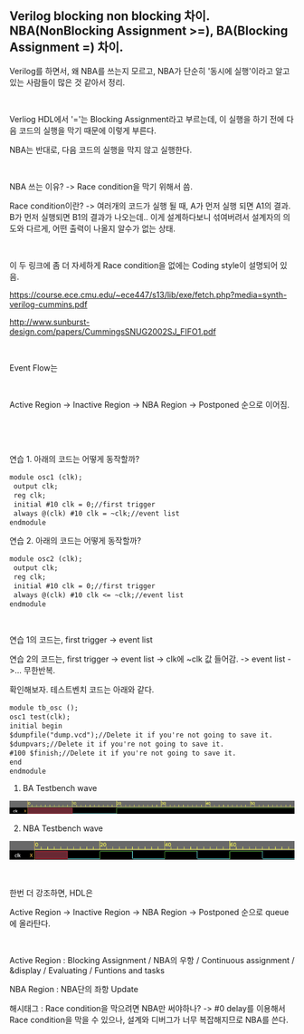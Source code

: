## Verilog blocking non blocking 차이. NBA(NonBlocking Assignment >=), BA(Blocking Assignment =) 차이.

Verilog를 하면서, 왜 NBA를 쓰는지 모르고, NBA가 단순히 '동시에 실행'이라고 알고 있는 사람들이 많은 것 같아서 정리.

​

Verliog HDL에서 '='는 Blocking Assignment라고 부르는데, 이 실행을 하기 전에 다음 코드의 실행을 막기 때문에 이렇게 부른다.

NBA는 반대로, 다음 코드의 실행을 막지 않고 실행한다.

​

NBA 쓰는 이유? -> Race condition을 막기 위해서 씀.

Race condition이란? -> 여러개의 코드가 실행 될 때, A가 먼저 실행 되면  A1의 결과. B가 먼저 실행되면 B1의 결과가 나오는데.. 이게 설계하다보니 섞여버려서 설계자의 의도와 다르게, 어떤 출력이 나올지 알수가 없는 상태.

​

이 두 링크에 좀 더 자세하게 Race condition을 없에는 Coding style이 설명되어 있음.

https://course.ece.cmu.edu/~ece447/s13/lib/exe/fetch.php?media=synth-verilog-cummins.pdf

http://www.sunburst-design.com/papers/CummingsSNUG2002SJ_FIFO1.pdf

​

Event Flow는

​

Active Region -> Inactive Region -> NBA Region -> Postponed 순으로 이어짐.

​

​

연습 1. 아래의 코드는 어떻게 동작할까?

```
module osc1 (clk);
 output clk;
 reg clk;
 initial #10 clk = 0;//first trigger
 always @(clk) #10 clk = ~clk;//event list
endmodule 
```

연습 2. 아래의 코드는 어떻게 동작할까?

```
module osc2 (clk);
 output clk;
 reg clk;
 initial #10 clk = 0;//first trigger
 always @(clk) #10 clk <= ~clk;//event list
endmodule 
```

​

연습 1의 코드는, first trigger -> event list

연습 2의 코드는, first trigger -> event list -> clk에 ~clk 값 들어감. -> event list ->... 무한반복.

확인해보자. 테스트벤치 코드는 아래와 같다.

```
module tb_osc ();
osc1 test(clk);
initial begin
$dumpfile("dump.vcd");//Delete it if you're not going to save it.
$dumpvars;//Delete it if you're not going to save it.
#100 $finish;//Delete it if you're not going to save it.
end
endmodule
```

1. BA Testbench wave

![0](./asset/0.png)

2. NBA Testbench wave

![1](./asset/1.png)

​

한번 더 강조하면, HDL은

Active Region -> Inactive Region -> NBA Region -> Postponed 순으로 queue에 올라탄다.

​

Active Region : Blocking Assignment / NBA의 우항 / Continuous assignment / &display / Evaluating / Funtions and tasks

NBA Region : NBA단의 좌항 Update

 해시태그 : Race condition을 막으려면 NBA만 써야하나? -> #0 delay를 이용해서 Race condition을 막을 수 있으나, 설계와 디버그가 너무 복잡해지므로 NBA를 쓴다.